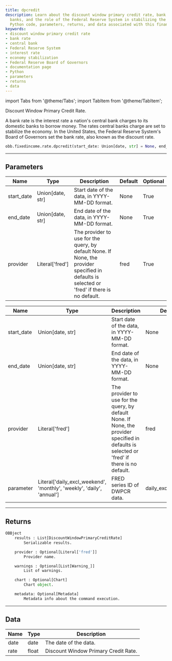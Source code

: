 ```yaml
---
title: dpcredit
description: Learn about the discount window primary credit rate, bank rates, central
  banks, and the role of the Federal Reserve System in stabilizing the economy. Explore
  Python code, parameters, returns, and data associated with this financial concept.
keywords:
- discount window primary credit rate
- bank rate
- central bank
- Federal Reserve System
- interest rate
- economy stabilization
- Federal Reserve Board of Governors
- documentation page
- Python
- parameters
- returns
- data
---
```





<!-- markdownlint-disable MD012 MD031 MD033 -->

import Tabs from '@theme/Tabs';
import TabItem from '@theme/TabItem';

Discount Window Primary Credit Rate.

A bank rate is the interest rate a nation's central bank charges to its domestic banks to borrow money.
The rates central banks charge are set to stabilize the economy.
In the United States, the Federal Reserve System's Board of Governors set the bank rate,
also known as the discount rate.

```python wordwrap
obb.fixedincome.rate.dpcredit(start_date: Union[date, str] = None, end_date: Union[date, str] = None, provider: Literal[str] = fred)
```

---

## Parameters

<Tabs>
<TabItem value="standard" label="Standard">

| Name | Type | Description | Default | Optional |
| ---- | ---- | ----------- | ------- | -------- |
| start_date | Union[date, str] | Start date of the data, in YYYY-MM-DD format. | None | True |
| end_date | Union[date, str] | End date of the data, in YYYY-MM-DD format. | None | True |
| provider | Literal['fred'] | The provider to use for the query, by default None. If None, the provider specified in defaults is selected or 'fred' if there is no default. | fred | True |
</TabItem>

<TabItem value='fred' label='fred'>

| Name | Type | Description | Default | Optional |
| ---- | ---- | ----------- | ------- | -------- |
| start_date | Union[date, str] | Start date of the data, in YYYY-MM-DD format. | None | True |
| end_date | Union[date, str] | End date of the data, in YYYY-MM-DD format. | None | True |
| provider | Literal['fred'] | The provider to use for the query, by default None. If None, the provider specified in defaults is selected or 'fred' if there is no default. | fred | True |
| parameter | Literal['daily_excl_weekend', 'monthly', 'weekly', 'daily', 'annual'] | FRED series ID of DWPCR data. | daily_excl_weekend | True |
</TabItem>

</Tabs>

---

## Returns

```python wordwrap
OBBject
    results : List[DiscountWindowPrimaryCreditRate]
        Serializable results.

    provider : Optional[Literal['fred']]
        Provider name.

    warnings : Optional[List[Warning_]]
        List of warnings.

    chart : Optional[Chart]
        Chart object.

    metadata: Optional[Metadata]
        Metadata info about the command execution.
```

---

## Data

<Tabs>
<TabItem value="standard" label="Standard">

| Name | Type | Description |
| ---- | ---- | ----------- |
| date | date | The date of the data. |
| rate | float | Discount Window Primary Credit Rate. |
</TabItem>

</Tabs>

